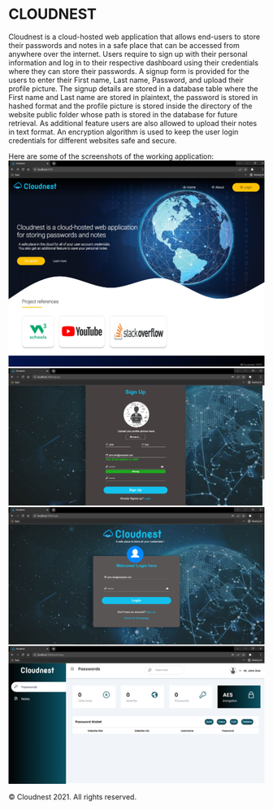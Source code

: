 # CLOUDNEST
Cloudnest is a cloud-hosted web application that allows end-users to store their passwords and notes in a safe place that can be accessed from anywhere over the internet. 
Users require to sign up with their personal information and log in to their respective dashboard using their credentials where they can store their passwords. 
A signup form is provided for the users to enter their First name, Last name, Password, and upload their profile picture.
The signup details are stored in a database table where the First name and Last name are stored in plaintext, the password is stored in hashed format and the profile picture is stored inside the directory of the website public folder whose path is stored in the database for future retrieval. 
As additional feature users are also allowed to upload their notes in text format. 
An encryption algorithm is used to keep the user login credentials for different websites safe and secure.

Here are some of the screenshots of the working application:<br>
![Homepage screenshot](https://github.com/codingisfun-96/FRT_PROJECT/blob/main/Screenshots/home.png)
![Signup-page screenshot](https://github.com/codingisfun-96/FRT_PROJECT/blob/main/Screenshots/signup.png)
![Login-page screenshot](https://github.com/codingisfun-96/FRT_PROJECT/blob/main/Screenshots/login.png)
![Dashboard screenshot](https://github.com/codingisfun-96/FRT_PROJECT/blob/main/Screenshots/password.png)
 


























© Cloudnest 2021. All rights reserved.
